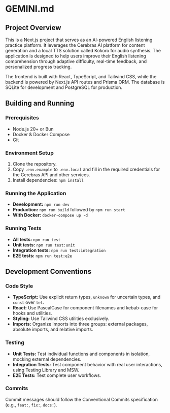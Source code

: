 # GEMINI.md

## Project Overview

This is a Next.js project that serves as an AI-powered English listening practice platform. It leverages the Cerebras AI platform for content generation and a local TTS solution called Kokoro for audio synthesis. The application is designed to help users improve their English listening comprehension through adaptive difficulty, real-time feedback, and personalized progress tracking.

The frontend is built with React, TypeScript, and Tailwind CSS, while the backend is powered by Next.js API routes and Prisma ORM. The database is SQLite for development and PostgreSQL for production.

## Building and Running

### Prerequisites

*   Node.js 20+ or Bun
*   Docker & Docker Compose
*   Git

### Environment Setup

1.  Clone the repository.
2.  Copy `.env.example` to `.env.local` and fill in the required credentials for the Cerebras API and other services.
3.  Install dependencies: `npm install`

### Running the Application

*   **Development:** `npm run dev`
*   **Production:** `npm run build` followed by `npm run start`
*   **With Docker:** `docker-compose up -d`

### Running Tests

*   **All tests:** `npm run test`
*   **Unit tests:** `npm run test:unit`
*   **Integration tests:** `npm run test:integration`
*   **E2E tests:** `npm run test:e2e`

## Development Conventions

### Code Style

*   **TypeScript:** Use explicit return types, `unknown` for uncertain types, and `const` over `let`.
*   **React:** Use PascalCase for component filenames and kebab-case for hooks and utilities.
*   **Styling:** Use Tailwind CSS utilities exclusively.
*   **Imports:** Organize imports into three groups: external packages, absolute imports, and relative imports.

### Testing

*   **Unit Tests:** Test individual functions and components in isolation, mocking external dependencies.
*   **Integration Tests:** Test component behavior with real user interactions, using Testing Library and MSW.
*   **E2E Tests:** Test complete user workflows.

### Commits

Commit messages should follow the Conventional Commits specification (e.g., `feat:`, `fix:`, `docs:`).
